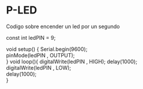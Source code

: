 # P-LED
Codigo sobre encender un led por un segundo

const int ledPIN = 9;
 
void setup() {
  Serial.begin(9600);    
  pinMode(ledPIN , OUTPUT);  
}
void loop(){
  digitalWrite(ledPIN , HIGH); 
  delay(1000);                   
  digitalWrite(ledPIN , LOW);   
  delay(1000);                   
}
